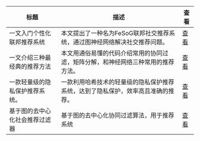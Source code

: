 |标题|描述|查看|
|-|-|-|
| 一文入门个性化联邦推荐系统   | 本文提出了一种名为FeSoG联邦社交推荐系统，通过图神经网络解决社交推荐问题。  | [查看](https://www.aspiringcode.com/content?id=17162973207768) |
| 一文介绍三种最经典的推荐方法  | 本文用通俗易懂的代码介绍常用的协同过滤，矩阵分解，和神经网络三种常用的推荐方法。 | [查看](https://www.aspiringcode.com/content?id=17164694823521) |
| 一款轻量级的隐私保护推荐系统。 | 一款利用哈希技术的轻量级的隐私保护推荐系统，达到了隐私保护，效率高且准确的推荐。 | [查看](https://www.aspiringcode.com/content?id=17166420419110) |
| 基于图的去中心化社会推荐过滤器 | 基于图的去中心化协同过滤算法，用于推荐系统                    | [查看](https://www.aspiringcode.com/content?id=17176636216843) |
